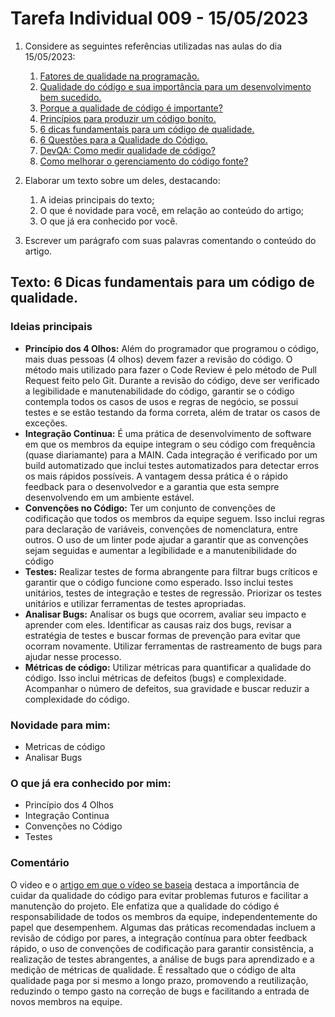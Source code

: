 # Tarefa Individual 009 - 15/05/2023

1. Considere as seguintes referências utilizadas nas aulas do dia 15/05/2023:
   1. [Fatores de qualidade na programação.](https://www.devmedia.com.br/fatores-de-qualidade-na-programacao/29780)
   2. [Qualidade do código e sua importância para um desenvolvimento bem sucedido.](https://bring.com.br/blog/2019/09/10/qualidade-do-codigo-e-sua-importancia-para-um-desenvolvimento-bem-sucedido/)
   3. [Porque a qualidade de código é importante?](https://ezdevs.com.br/porque-a-qualidade-de-codigo-e-importante/)
   4. [Princípios para produzir um código bonito.](https://www.profissionaisti.com.br/principios-para-produzir-um-codigo-bonito/)
   5. [6 dicas fundamentais para um código de qualidade.](https://www.youtube.com/watch?v=MMAu_1KMcMA)
   6. [6 Questões para a Qualidade do Código.](https://vizir.com.br/2016/09/6-questoes-para-a-qualidade-do-codigo-ruby-conf-br-4/)
   7. [DevQA: Como medir qualidade de código?](https://kamillaqueiroz.medium.com/devqa-como-medir-qualidade-de-código-6149fada1e)
   8. [Como melhorar o gerenciamento do código fonte?](https://gaea.com.br/como-melhorar-o-gerenciamento-de-codigo-fonte/)

2. Elaborar um texto sobre um deles, destacando:
    1. A ideias principais do texto;
    2. O que é novidade para você, em relação ao conteúdo do artigo;
    3. O que já era conhecido por você.
3. Escrever um parágrafo com suas palavras comentando o conteúdo do artigo.

## Texto: 6 Dicas fundamentais para um código de qualidade.

### Ideias principais

- **Princípio dos 4 Olhos:** Além do programador que programou o código, mais duas pessoas (4 olhos) devem fazer a revisão do código. O método mais utilizado para fazer o Code Review é pelo método de Pull Request feito pelo Git. Durante a revisão do código, deve ser verificado a legibilidade e manutenabilidade do código, garantir se o código contempla todos os casos de usos e regras de negócio, se possui testes e se estão testando da forma correta, além de tratar os casos de exceções.
- **Integração Continua:** É uma prática de desenvolvimento de software em que os membros da equipe integram o seu código com frequência (quase diariamante) para a MAIN. Cada integração é verificado por um build automatizado que inclui testes automatizados para detectar erros os mais rápidos possíveis. A vantagem dessa prática é o rápido feedback para o desenvolvedor e a garantia que esta sempre desenvolvendo em um ambiente estável.
- **Convenções no Código:** Ter um conjunto de convenções de codificação que todos os membros da equipe seguem. Isso inclui regras para declaração de variáveis, convenções de nomenclatura, entre outros. O uso de um linter pode ajudar a garantir que as convenções sejam seguidas e aumentar a legibilidade e a manutenibilidade do código
- **Testes:** Realizar testes de forma abrangente para filtrar bugs críticos e garantir que o código funcione como esperado. Isso inclui testes unitários, testes de integração e testes de regressão. Priorizar os testes unitários e utilizar ferramentas de testes apropriadas.
- **Analisar Bugs:** Analisar os bugs que ocorrem, avaliar seu impacto e aprender com eles. Identificar as causas raiz dos bugs, revisar a estratégia de testes e buscar formas de prevenção para evitar que ocorram novamente. Utilizar ferramentas de rastreamento de bugs para ajudar nesse processo.
- **Métricas de código:**  Utilizar métricas para quantificar a qualidade do código. Isso inclui métricas de defeitos (bugs) e complexidade. Acompanhar o número de defeitos, sua gravidade e buscar reduzir a complexidade do código.

### Novidade para mim:

- Metricas de código
- Analisar Bugs

### O que já era conhecido por mim:

- Princípio dos 4 Olhos
- Integração Continua
- Convenções no Código
- Testes

### Comentário

O video e o [artigo em que o vídeo se baseia](https://betterprogramming.pub/things-that-you-can-do-to-improve-code-quality-c746c30e7521) destaca a importância de cuidar da qualidade do código para evitar problemas futuros e facilitar a manutenção do projeto. Ele enfatiza que a qualidade do código é responsabilidade de todos os membros da equipe, independentemente do papel que desempenhem. Algumas das práticas recomendadas incluem a revisão de código por pares, a integração contínua para obter feedback rápido, o uso de convenções de codificação para garantir consistência, a realização de testes abrangentes, a análise de bugs para aprendizado e a medição de métricas de qualidade. É ressaltado que o código de alta qualidade paga por si mesmo a longo prazo, promovendo a reutilização, reduzindo o tempo gasto na correção de bugs e facilitando a entrada de novos membros na equipe.
